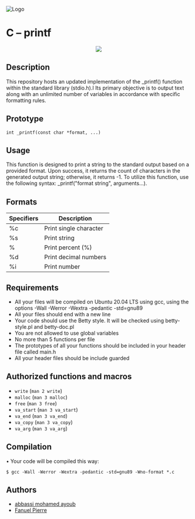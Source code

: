 ![Logo](https://uploads-ssl.webflow.com/6105315644a26f77912a1ada/63eea844ae4e3022154e2878_Holberton.png)

# **C – printf**
<div style="text-align:center"><img src="https://github.com/Abbassimedayoub/holbertonschool-printf/assets/141949137/32e079e4-40d7-42c1-8ddd-627d41e0504f" /></div>

## **Description**
This repository hosts an updated implementation of the _printf() function within the standard library (stdio.h).I
Its primary objective is to output text along with an unlimited number of variables in accordance with specific formatting rules.
## **Prototype**
```int _printf(const char *format, ...)```
## **Usage**
This function is designed to print a string to the standard output based on a provided format.
Upon success, it returns the count of characters in the generated output string; otherwise, it returns -1.
To utilize this function, use the following syntax: _printf("format string", arguments...).
## **Formats**
| Specifiers  	| Description |
| ----------- | -----------|
|%c |	Print single character  |
|%s |	Print string  |
|%  |	Print percent (%)|
|%d |	Print decimal numbers |
|%i |	Print number |

## **Requirements**
-	All your files will be compiled on Ubuntu 20.04 LTS using gcc, using the options -Wall -Werror -Wextra -pedantic -std=gnu89
-	All your files should end with a new line
-	Your code should use the Betty style. It will be checked using betty-style.pl and betty-doc.pl
-	You are not allowed to use global variables
-	No more than 5 functions per file
-	The prototypes of all your functions should be included in your header file called main.h
-	All your header files should be include guarded
## **Authorized functions and macros**
  - `write` (`man 2 write`)
  - `malloc` (`man 3 malloc`)
  - `free` (`man 3 free`)
  - `va_start` (`man 3 va_start`)
  - `va_end` (`man 3 va_end`)
  - `va_copy` (`man 3 va_copy`)
  - `va_arg` (`man 3 va_arg`)
## **Compilation**
•	Your code will be compiled this way:

```
$ gcc -Wall -Werror -Wextra -pedantic -std=gnu89 -Wno-format *.c

```








## Authors

- [abbassi mohamed ayoub](https://www.github.com/abbassimedayoub)
- [Fanuel Pierre](https://www.github.com/Fpierr)
